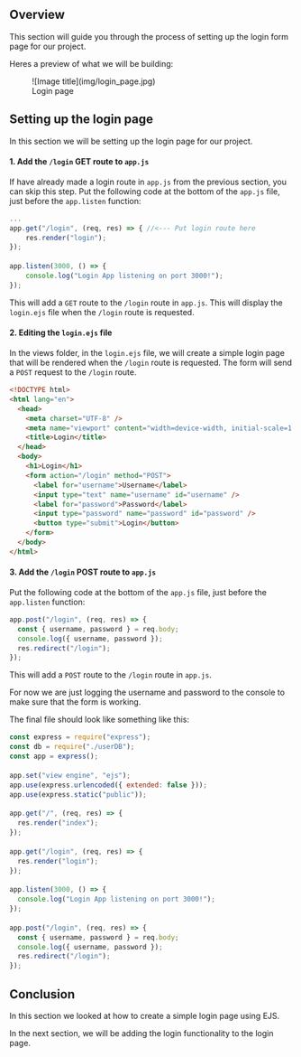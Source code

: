 ## Overview

This section will guide you through the process of setting up the login form page for our project.

Heres a preview of what we will be building:

<figure markdown>
  ![Image title](img/login_page.jpg)
  <figcaption>Login page</figcaption>
</figure>

## Setting up the login page

In this section we will be setting up the login page for our project.

#### 1. Add the `/login` GET route to `app.js`

If have already made a login route in `app.js` from the previous section, you can skip this step.
Put the following code at the bottom of the `app.js` file, just before the `app.listen` function:

```js
...
app.get("/login", (req, res) => { //<--- Put login route here
	res.render("login");
});

app.listen(3000, () => {
	console.log("Login App listening on port 3000!");
});
```

This will add a `GET` route to the `/login` route in `app.js`. This will display the `login.ejs` file when the `/login` route is requested.

#### 2. Editing the `login.ejs` file

In the views folder, in the `login.ejs` file, we will create a simple login page that will be rendered when the `/login` route is requested. The form will send a `POST` request to the `/login` route.

```html
<!DOCTYPE html>
<html lang="en">
  <head>
    <meta charset="UTF-8" />
    <meta name="viewport" content="width=device-width, initial-scale=1.0" />
    <title>Login</title>
  </head>
  <body>
    <h1>Login</h1>
    <form action="/login" method="POST">
      <label for="username">Username</label>
      <input type="text" name="username" id="username" />
      <label for="password">Password</label>
      <input type="password" name="password" id="password" />
      <button type="submit">Login</button>
    </form>
  </body>
</html>
```

#### 3. Add the `/login` POST route to `app.js`

Put the following code at the bottom of the `app.js` file, just before the `app.listen` function:

```js
app.post("/login", (req, res) => {
  const { username, password } = req.body;
  console.log({ username, password });
  res.redirect("/login");
});
```

This will add a `POST` route to the `/login` route in `app.js`.

For now we are just logging the username and password to the console to make sure that the form is working.

The final file should look like something like this:

```js
const express = require("express");
const db = require("./userDB");
const app = express();

app.set("view engine", "ejs");
app.use(express.urlencoded({ extended: false }));
app.use(express.static("public"));

app.get("/", (req, res) => {
  res.render("index");
});

app.get("/login", (req, res) => {
  res.render("login");
});

app.listen(3000, () => {
  console.log("Login App listening on port 3000!");
});

app.post("/login", (req, res) => {
  const { username, password } = req.body;
  console.log({ username, password });
  res.redirect("/login");
});
```

## Conclusion

In this section we looked at how to create a simple login page using EJS.

In the next section, we will be adding the login functionality to the login page.
